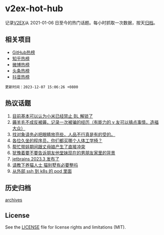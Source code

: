 # v2ex-hot-hub

 记录[V2EX](https://www.v2ex.com/)从 2021-01-06 日至今的热门话题。每小时抓取一次数据，按天[归档](archives)。
 
 ## 相关项目

- [GitHub热榜](https://github.com/snaildev/github-hot-hub)
- [知乎热榜](https://github.com/snaildev/zhihu-hot-hub)
- [微博热榜](https://github.com/snaildev/weibo-hot-hub)
- [头条热榜](https://github.com/snaildev/toutiao-hot-hub)
- [抖音热榜](https://github.com/snaildev/douyin-hot-hub)


 `更新时间：2023-12-07 15:06:26 +0800`

## 热议话题

1. [目前基本可以认为小米已经禁止 BL 解锁了](https://www.v2ex.com/t/998253)
1. [薅羊毛不成反被薅，记录一次被骗的经历（有能力的 v 友可以搞点事情，造福大众）](https://www.v2ex.com/t/998220)
1. [找对象请务必把眼睛放亮些，人品不行真是有的受的。](https://www.v2ex.com/t/998333)
1. [各位久坐的程序员，你们都买哪个人体工学椅？](https://www.v2ex.com/t/998251)
1. [帮忙带娃期间跟丈母娘产生了直接冲突](https://www.v2ex.com/t/998217)
1. [犹豫着要不要告诉朋友他堂妹现在的男朋友家里的背景](https://www.v2ex.com/t/998257)
1. [jetbrains 2023.3 发布了](https://www.v2ex.com/t/998240)
1. [请教下养猫人士 猫别墅有必要整吗](https://www.v2ex.com/t/998287)
1. [从外部 ssh 到 k8s 的 pod 里面](https://www.v2ex.com/t/998329)

## 历史归档

[archives](archives)

## License

See the [LICENSE](LICENSE) file for license rights and limitations (MIT).
